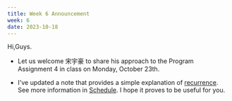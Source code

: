 ```yaml
---
title: Week 6 Announcement
week: 6
date: 2023-10-18
---
```


Hi,Guys.

- Let us welcome 宋宇豪 to share his approach to the Program Assignment 4 in class on Monday, October 23th.

- I've updated a note that provides a simple explanation of [recurrence](https://basics.sjtu.edu.cn/~yangqizhe/pdf/algo2023w/slides/NotesForRecurrence.pdf). See more information in [Schedule](../schedule). I hope it proves to be useful for you.